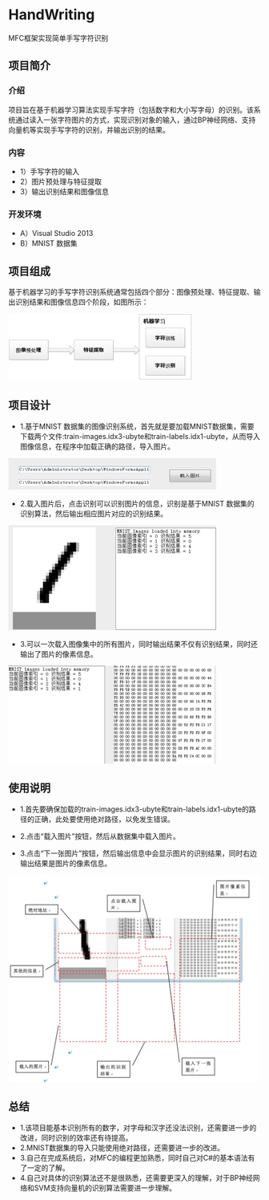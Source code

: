 # HandWriting
MFC框架实现简单手写字符识别

## 项目简介
### 介绍
项目旨在基于机器学习算法实现手写字符（包括数字和大小写字母）的识别。该系统通过读入一张字符图片的方式，实现识别对象的输入，通过BP神经网络、支持向量机等实现手写字符的识别，并输出识别的结果。
### 内容
* 1）手写字符的输入
* 2）图片预处理与特征提取
* 3）输出识别结果和图像信息

### 开发环境
* A）Visual Studio 2013
* B）MNIST 数据集

## 项目组成
基于机器学习的手写字符识别系统通常包括四个部分：图像预处理、特征提取、输出识别结果和图像信息四个阶段，如图所示：

![image](https://github.com/sjaiwl/image_folder/blob/master/handWriting/hand3.png)

## 项目设计
* 1.基于MNIST 数据集的图像识别系统，首先就是要加载MNIST数据集，需要下载两个文件:train-images.idx3-ubyte和train-labels.idx1-ubyte，从而导入图像信息，在程序中加载正确的路径，导入图片。

![image](https://github.com/sjaiwl/image_folder/blob/master/handWriting/hand1.png)

* 2.载入图片后，点击识别可以识别图片的信息，识别是基于MNIST 数据集的识别算法，然后输出相应图片对应的识别结果。

![image](https://github.com/sjaiwl/image_folder/blob/master/handWriting/hand2.png)

* 3.可以一次载入图像集中的所有图片，同时输出结果不仅有识别结果，同时还输出了图片的像素信息。

![image](https://github.com/sjaiwl/image_folder/blob/master/handWriting/hand4.png)

## 使用说明
* 1.首先要确保加载的train-images.idx3-ubyte和train-labels.idx1-ubyte的路径的正确，此处要使用绝对路径，以免发生错误。

* 2.点击“载入图片”按钮，然后从数据集中载入图片。

* 3.点击“下一张图片”按钮，然后输出信息中会显示图片的识别结果，同时右边输出结果是图片的像素信息。

![image](https://github.com/sjaiwl/image_folder/blob/master/handWriting/hand5.png)

## 总结
* 1.该项目能基本识别所有的数字，对字母和汉字还没法识别，还需要进一步的改进，同时识别的效率还有待提高。
* 2.MNIST数据集的导入只能使用绝对路径，还需要进一步的改进。
* 3.自己在完成系统后，对MFC的编程更加熟悉，同时自己对C#的基本语法有了一定的了解。
* 4.自己对具体的识别算法还不是很熟悉，还需要更深入的理解，对于BP神经网络和SVM支持向量机的识别算法需要进一步理解。

